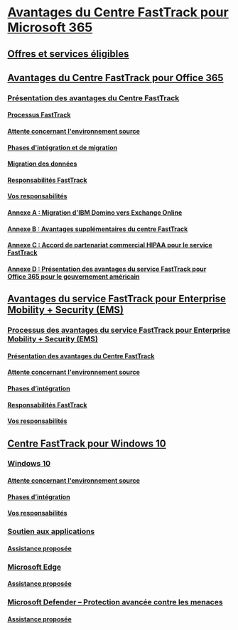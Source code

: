 # [Avantages du Centre FastTrack pour Microsoft 365](M365-fasttrack-benefit-overview.md)
## [Offres et services éligibles](M365-eligible-services-and-plans.md)
## [Avantages du Centre FastTrack pour Office 365](O365-fasttrack-benefit-for-office-365.md)
### [Présentation des avantages du Centre FastTrack](O365-fasttrack-benefit-overview.md)
#### [Processus FastTrack](O365-fasttrack-process.md)
#### [Attente concernant l'environnement source](O365-source-environment-expectations.md)
#### [Phases d'intégration et de migration](O365-onboarding-and-migration.md)
#### [Migration des données](O365-data-migration.md)
#### [Responsabilités FastTrack](O365-fasttrack-responsibilities.md)
#### [Vos responsabilités](O365-your-responsibilities.md)
#### [Annexe A : Migration d'IBM Domino vers Exchange Online](O365-from-ibm-domino-to-exchange-online.md)
#### [Annexe B : Avantages supplémentaires du centre FastTrack](O365-fasttrack-additional-benefits.md)
#### [Annexe C : Accord de partenariat commercial HIPAA pour le service FastTrack](O365-hipaa-business-associate-agreement.md)
#### [Annexe D : Présentation des avantages du service FastTrack pour Office 365 pour le gouvernement américain](US-Gov-appendix-overview.md)
## [Avantages du service FastTrack pour Enterprise Mobility + Security (EMS)](EMS-fasttrack-benefit-for-EMS.md)
### [Processus des avantages du service FastTrack pour Enterprise Mobility + Security (EMS)](EMS-fasttrack-process.md)
#### [Présentation des avantages du Centre FastTrack](EMS-fasttrack-benefit-overview.md)
#### [Attente concernant l'environnement source](EMS-source-environment-expectations.md)
#### [Phases d’intégration](EMS-onboarding-phases.md)
#### [Responsabilités FastTrack](EMS-fasttrack-responsibilities.md)
#### [Vos responsabilités](EMS-your-responsibilities.md)
## [Centre FastTrack pour Windows 10](Win-10-fasttrack-benefit-for-windows-10.md)
### [Windows 10](Win-10-windows-10.md)
#### [Attente concernant l'environnement source](Win-10-source-environment-expectations.md)
#### [Phases d’intégration](Win-10-onboarding-phases.md)
#### [Vos responsabilités](Win-10-your-responsibilities.md)
### [Soutien aux applications](Win-10-app-assure.md)
#### [Assistance proposée](Win-10-app-assure-assistance-offered.md)
### [Microsoft Edge](Win-10-microsoft-edge.md)
#### [Assistance proposée](Win-10-microsoft-edge-assistance-offered.md)
### [Microsoft Defender – Protection avancée contre les menaces](Win-10-microsoft-defender-atp.md)
#### [Assistance proposée](Win-10-microsoft-defender-atp-assistance-offered.md)
